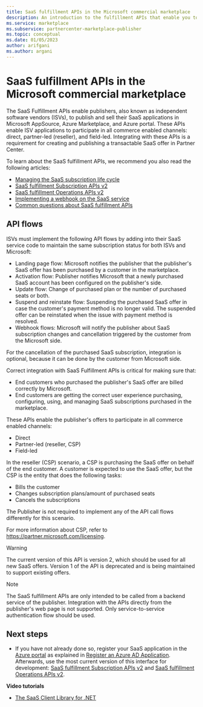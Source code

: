 ```yaml
---
title: SaaS fulfillment APIs in the Microsoft commercial marketplace 
description: An introduction to the fulfillment APIs that enable you to integrate your SaaS offers in Microsoft AppSource and Azure Marketplace.
ms.service: marketplace
ms.subservice: partnercenter-marketplace-publisher
ms.topic: conceptual
ms.date: 01/05/2023
author: arifgani
ms.author: argani
---
```


# SaaS fulfillment APIs in the Microsoft commercial marketplace

The SaaS Fulfillment APIs enable publishers, also known as independent software vendors (ISVs), to publish and sell their SaaS applications in Microsoft AppSource, Azure Marketplace, and Azure portal. These APIs enable ISV applications to participate in all commerce enabled channels: direct, partner-led (reseller), and field-led. Integrating with these APIs is a requirement for creating and publishing a transactable SaaS offer in Partner Center.

To learn about the SaaS fulfillment APIs, we recommend you also read the following articles:
- [Managing the SaaS subscription life cycle](pc-saas-fulfillment-life-cycle.md)
- [SaaS fulfillment Subscription APIs v2](pc-saas-fulfillment-subscription-api.md)
- [SaaS fulfillment Operations APIs v2](pc-saas-fulfillment-operations-api.md)
- [Implementing a webhook on the SaaS service](pc-saas-fulfillment-webhook.md)
- [Common questions about SaaS fulfillment APIs](saas-fulfillment-apis-faq.yml)

## API flows

ISVs must implement the following API flows by adding into their SaaS service code to maintain the same subscription status for both ISVs and Microsoft:

* Landing page flow:  Microsoft notifies the publisher that the publisher's SaaS offer has been purchased by a customer in the marketplace.
* Activation flow:  Publisher notifies Microsoft that a newly purchased SaaS account has been configured on the publisher's side.
* Update flow: Change of purchased plan or the number of purchased seats or both.
* Suspend and reinstate flow: Suspending the purchased SaaS offer in case the customer's payment method is no longer valid. The suspended offer can be reinstated when the issue with payment method is resolved.
* Webhook flows: Microsoft will notify the publisher about SaaS subscription changes and cancellation triggered by the customer from the Microsoft side.

For the cancellation of the purchased SaaS subscription, integration is optional, because it can be done by the customer from Microsoft side.

Correct integration with SaaS Fulfillment APIs is critical for making sure that:

* End customers who purchased the publisher's SaaS offer are billed correctly by Microsoft.
* End customers are getting the correct user experience purchasing, configuring, using, and managing SaaS subscriptions purchased in the marketplace.

These APIs enable the publisher's offers to participate in all commerce enabled channels:

* Direct
* Partner-led (reseller, CSP)
* Field-led

In the reseller (CSP) scenario, a CSP is purchasing the SaaS offer on behalf of the end customer. A customer is expected to use the SaaS offer, but the CSP is the entity that does the following tasks:

* Bills the customer
* Changes subscription plans/amount of purchased seats
* Cancels the subscriptions

The Publisher is not required to implement any of the API call flows differently for this scenario.

For more information about CSP, refer to https://partner.microsoft.com/licensing.

>[!Warning]
>The current version of this API is version 2, which should be used for all new SaaS offers. Version 1 of the API is deprecated and is being maintained to support existing offers.

>[!NOTE]
>The SaaS fulfillment APIs are only intended to be called from a backend service of the publisher. Integration with the APIs directly from the publisher's web page is not supported. Only service-to-service authentication flow should be used.

## Next steps

- If you have not already done so, register your SaaS application in the [Azure portal](https://portal.azure.com) as explained in [Register an Azure AD Application](./pc-saas-registration.md).  Afterwards, use the most current version of this interface for development: [SaaS fulfillment Subscription APIs v2](pc-saas-fulfillment-subscription-api.md) and [SaaS fulfillment Operations APIs v2](pc-saas-fulfillment-operations-api.md).

**Video tutorials**

- [The SaaS Client Library for .NET](https://go.microsoft.com/fwlink/?linkid=2196324)
